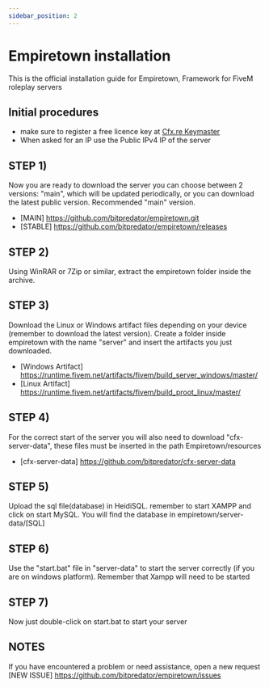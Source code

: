 ```yaml
---
sidebar_position: 2
---
```

# Empiretown installation

This is the official installation guide for Empiretown, Framework for FiveM roleplay servers

## Initial procedures
- make sure to register a free licence key at [Cfx.re Keymaster](https://keymaster.fivem.net/)
- When asked for an IP use the Public IPv4 IP of the server

## STEP 1)
Now you are ready to download the server you can choose between 2 versions: "main", which will be updated periodically, or you can download the latest public version.
Recommended "main" version.
- [MAIN] https://github.com/bitpredator/empiretown.git
- [STABLE] https://github.com/bitpredator/empiretown/releases

## STEP 2)
Using WinRAR or 7Zip or similar, extract the empiretown folder inside the archive.

## STEP 3)
Download the Linux or Windows artifact files depending on your device (remember to download the latest version). Create a folder inside empiretown with the name "server" and insert the artifacts you just downloaded.
- [Windows Artifact] https://runtime.fivem.net/artifacts/fivem/build_server_windows/master/
- [Linux Artifact] https://runtime.fivem.net/artifacts/fivem/build_proot_linux/master/

## STEP 4)
For the correct start of the server you will also need to download "cfx-server-data", these files must be inserted in the path Empiretown/resources
- [cfx-server-data] https://github.com/bitpredator/cfx-server-data

## STEP 5)
Upload the sql file(database) in HeidiSQL. remember to start XAMPP and click on start MySQL.
You will find the database in empiretown/server-data/[SQL]

## STEP 6)
Use the "start.bat" file in "server-data" to start the server correctly (if you are on windows platform).
Remember that Xampp will need to be started

## STEP 7) 
Now just double-click on start.bat to start your server

## NOTES
If you have encountered a problem or need assistance, open a new request 
[NEW ISSUE] https://github.com/bitpredator/empiretown/issues